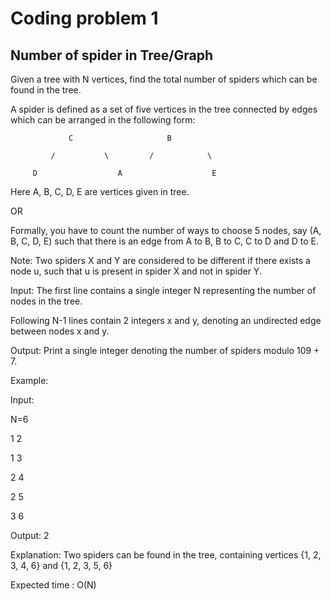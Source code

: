 # Coding problem 1 
## Number of spider in Tree/Graph

Given a tree with N vertices, find the total number of spiders which can be found in the tree.

A spider is defined as a set of five vertices in the tree connected by edges which can be arranged in the following form:

                 C                     B
        
             /           \         /            \
        
         D                  A                    E

 

Here A, B, C, D, E are vertices given in tree.

OR

Formally, you have to count the number of ways to choose 5 nodes, say (A, B, C, D, E) such that there is an edge from A to B, B to C, C to D and D to E.

Note: Two spiders X and Y are considered to be different if there exists a node u, such that u is present in spider X and not in spider Y.

Input: The first line contains a single integer N representing the number of nodes in the tree.

Following N-1 lines contain 2 integers x and y, denoting an undirected edge between nodes x and y.

Output: Print a single integer denoting the number of spiders modulo 109 + 7.

Example:

Input:

N=6

1 2

1 3

2 4

2 5

3 6

Output: 2

Explanation: Two spiders can be found in the tree, containing vertices {1, 2, 3, 4, 6} and {1, 2, 3, 5, 6}

Expected time : O(N)